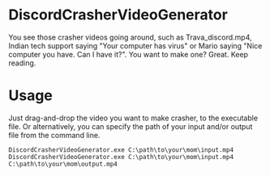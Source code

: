 # DiscordCrasherVideoGenerator
You see those crasher videos going around, such as Trava_discord.mp4, Indian tech support saying "Your computer has virus" or Mario saying "Nice computer you have. Can I have it?". You want to make one? Great. Keep reading.

# Usage
Just drag-and-drop the video you want to make crasher, to the executable file.
Or alternatively, you can specify the path of your input and/or output file from the command line.
```
DiscordCrasherVideoGenerator.exe C:\path\to\your\mom\input.mp4
DiscordCrasherVideoGenerator.exe C:\path\to\your\mom\input.mp4 C:\path\to\your\mom\output.mp4
```
